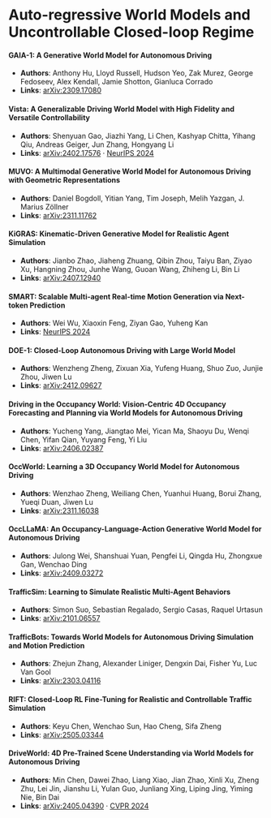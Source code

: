 # Auto-regressive World Models and Uncontrollable Closed-loop Regime

#### GAIA-1: A Generative World Model for Autonomous Driving
* **Authors**: Anthony Hu, Lloyd Russell, Hudson Yeo, Zak Murez, George Fedoseev, Alex Kendall, Jamie Shotton, Gianluca Corrado  
* **Links**: [arXiv:2309.17080](https://arxiv.org/abs/2309.17080)

#### Vista: A Generalizable Driving World Model with High Fidelity and Versatile Controllability
* **Authors**: Shenyuan Gao, Jiazhi Yang, Li Chen, Kashyap Chitta, Yihang Qiu, Andreas Geiger, Jun Zhang, Hongyang Li  
* **Links**: [arXiv:2402.17576](https://arxiv.org/abs/2402.17576) · [NeurIPS 2024](https://proceedings.neurips.cc/paper/2024/hash/a6a066fb44f2fe0d36cf740c873b8890-Abstract-Conference.html)

#### MUVO: A Multimodal Generative World Model for Autonomous Driving with Geometric Representations
* **Authors**: Daniel Bogdoll, Yitian Yang, Tim Joseph, Melih Yazgan, J. Marius Zöllner  
* **Links**: [arXiv:2311.11762](https://arxiv.org/abs/2311.11762)

#### KiGRAS: Kinematic-Driven Generative Model for Realistic Agent Simulation
* **Authors**: Jianbo Zhao, Jiaheng Zhuang, Qibin Zhou, Taiyu Ban, Ziyao Xu, Hangning Zhou, Junhe Wang, Guoan Wang, Zhiheng Li, Bin Li  
* **Links**: [arXiv:2407.12940](https://arxiv.org/abs/2407.12940)

#### SMART: Scalable Multi-agent Real-time Motion Generation via Next-token Prediction
* **Authors**: Wei Wu, Xiaoxin Feng, Ziyan Gao, Yuheng Kan  
* **Links**: [NeurIPS 2024](https://proceedings.neurips.cc/paper_files/paper/2024/hash/cef5c8dec67597b854f0162ad76d92d2-Abstract-Conference.html)

#### DOE-1: Closed-Loop Autonomous Driving with Large World Model
* **Authors**: Wenzheng Zheng, Zixuan Xia, Yufeng Huang, Shuo Zuo, Junjie Zhou, Jiwen Lu  
* **Links**: [arXiv:2412.09627](https://arxiv.org/abs/2412.09627)

#### Driving in the Occupancy World: Vision-Centric 4D Occupancy Forecasting and Planning via World Models for Autonomous Driving
* **Authors**: Yucheng Yang, Jiangtao Mei, Yican Ma, Shaoyu Du, Wenqi Chen, Yifan Qian, Yuyang Feng, Yi Liu  
* **Links**: [arXiv:2406.02387](https://arxiv.org/abs/2406.02387)

#### OccWorld: Learning a 3D Occupancy World Model for Autonomous Driving
* **Authors**: Wenzhao Zheng, Weiliang Chen, Yuanhui Huang, Borui Zhang, Yueqi Duan, Jiwen Lu  
* **Links**: [arXiv:2311.16038](https://arxiv.org/abs/2311.16038)

#### OccLLaMA: An Occupancy-Language-Action Generative World Model for Autonomous Driving
* **Authors**: Julong Wei, Shanshuai Yuan, Pengfei Li, Qingda Hu, Zhongxue Gan, Wenchao Ding  
* **Links**: [arXiv:2409.03272](https://arxiv.org/abs/2409.03272)

#### TrafficSim: Learning to Simulate Realistic Multi-Agent Behaviors
* **Authors**: Simon Suo, Sebastian Regalado, Sergio Casas, Raquel Urtasun  
* **Links**: [arXiv:2101.06557](https://arxiv.org/abs/2101.06557)

#### TrafficBots: Towards World Models for Autonomous Driving Simulation and Motion Prediction
* **Authors**: Zhejun Zhang, Alexander Liniger, Dengxin Dai, Fisher Yu, Luc Van Gool  
* **Links**: [arXiv:2303.04116](https://arxiv.org/abs/2303.04116)

#### RIFT: Closed-Loop RL Fine-Tuning for Realistic and Controllable Traffic Simulation
* **Authors**: Keyu Chen, Wenchao Sun, Hao Cheng, Sifa Zheng  
* **Links**: [arXiv:2505.03344](https://arxiv.org/abs/2505.03344)

#### DriveWorld: 4D Pre-Trained Scene Understanding via World Models for Autonomous Driving
* **Authors**: Min Chen, Dawei Zhao, Liang Xiao, Jian Zhao, Xinli Xu, Zheng Zhu, Lei Jin, Jianshu Li, Yulan Guo, Junliang Xing, Liping Jing, Yiming Nie, Bin Dai  
* **Links**: [arXiv:2405.04390](https://arxiv.org/abs/2405.04390) · [CVPR 2024](https://openaccess.thecvf.com/content/CVPR2024/html/Min_DriveWorld_4D_Pre-Trained_Scene_Understanding_via_World_Models_for_Autonomous_CVPR_2024_paper.html)